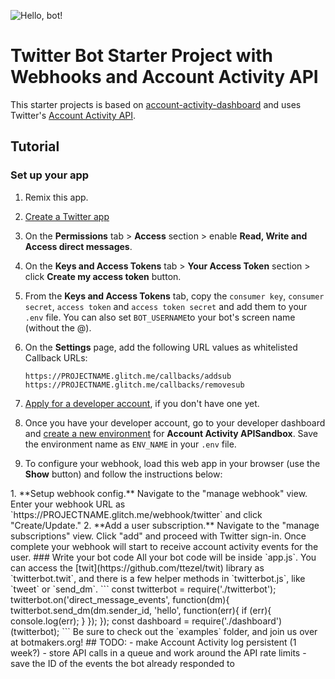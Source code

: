 ![Hello, bot!](https://cdn.glitch.com/83eb7282-8b27-4a01-9b8c-1c12487c6c08%2Fhello-bot.png?1526659763652)

# Twitter Bot Starter Project with Webhooks and Account Activity API

This starter projects is based on [account-activity-dashboard](https://github.com/twitterdev/account-activity-dashboard) and uses Twitter's [Account Activity API](https://developer.twitter.com/en/docs/accounts-and-users/subscribe-account-activity/overview).


## Tutorial

### Set up your app


1. Remix this app.

2. [Create a Twitter app](https://botwiki.org/tutorials/how-to-create-a-twitter-app/)

3. On the **Permissions** tab > **Access** section > enable **Read, Write and Access direct messages**.

4. On the **Keys and Access Tokens** tab > **Your Access Token** section > click **Create my access token** button.

5. From the **Keys and Access Tokens** tab, copy the `consumer key`, `consumer secret`, `access token` and `access token secret` and add them to your `.env` file. You can also set `BOT_USERNAME`to your bot's screen name (without the @).

6. On the **Settings** page, add the following URL values as whitelisted Callback URLs:

    ```text
    https://PROJECTNAME.glitch.me/callbacks/addsub
    https://PROJECTNAME.glitch.me/callbacks/removesub
    ```

7. [Apply for a developer account](https://developer.twitter.com/en/apply/user), if you don't have one yet.

8. Once you have your developer account, go to your developer dashboard and [create a new environment](https://developer.twitter.com/en/account/environments) for **Account Activity APISandbox**. Save the environment name as `ENV_NAME` in your `.env` file.


9. To configure your webhook, load this web app in your browser (use the **Show** button) and follow the instructions below:

<!-->

  1. **Setup webhook config.** Navigate to the "manage webhook" view. Enter your webhook URL as `https://PROJECTNAME.glitch.me/webhook/twitter` and click "Create/Update."

  2. **Add a user subscription.** Navigate to the "manage subscriptions" view. Click "add" and proceed with Twitter sign-in. Once complete your webhook will start to receive account activity events for the user.


### Write your bot code

All your bot code will be inside `app.js`. You can access the [twit](https://github.com/ttezel/twit) library as `twitterbot.twit`, and there is a few helper methods  in `twitterbot.js`, like `tweet` or `send_dm`. 


```
const twitterbot = require('./twitterbot');

twitterbot.on('direct_message_events', function(dm){
    twitterbot.send_dm(dm.sender_id, 'hello', function(err){
      if (err){
        console.log(err);
      }
    });
});

const dashboard = require('./dashboard')(twitterbot);
```

Be sure to check out the `examples` folder, and join us over at botmakers.org!

## TODO:

- make Account Activity log persistent (1 week?)
- store API calls in a queue and work around the API rate limits
- save the ID of the events the bot already responded to
